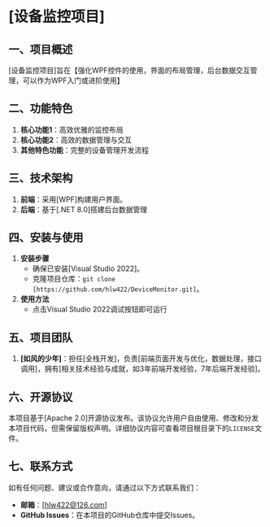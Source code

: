 # [设备监控项目]
## 一、项目概述
[设备监控项目]旨在【强化WPF控件的使用，界面的布局管理，后台数据交互管理，可以作为WPF入门或进阶使用】
## 二、功能特色
1. **核心功能1**：高效优雅的监控布局
2. **核心功能2**：高效的数据管理与交互
3. **其他特色功能**：完整的设备管理开发流程
## 三、技术架构
1. **前端**：采用[WPF]构建用户界面。
2. **后端**：基于[.NET 8.0]搭建后台数据管理

## 四、安装与使用
1. **安装步骤**
    - 确保已安装[Visual Studio 2022]。
    - 克隆项目仓库：`git clone [https://github.com/hlw422/DeviceMonitor.git]`。
2. **使用方法**
    - 点击Visual Studio 2022调试按钮即可运行
## 五、项目团队
1. **[如风的少年]**：担任[全栈开发]，负责[前端页面开发与优化，数据处理，接口调用]，拥有[相关技术经验与成就，如3年前端开发经验，7年后端开发经验]。

## 六、开源协议
本项目基于[Apache 2.0]开源协议发布。该协议允许用户自由使用、修改和分发本项目代码，但需保留版权声明。详细协议内容可查看项目根目录下的`LICENSE`文件。

## 七、联系方式
如有任何问题、建议或合作意向，请通过以下方式联系我们：
- **邮箱**：[hlw422@126.com]
- **GitHub Issues**：在本项目的GitHub仓库中提交Issues。 
